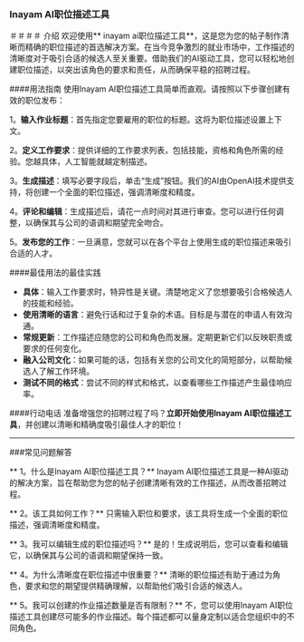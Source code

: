 ### Inayam AI职位描述工具

＃＃＃＃ 介绍
欢迎使用** inayam ai职位描述工具**，这是您为您的帖子制作清晰而精确的职位描述的首选解决方案。在当今竞争激烈的就业市场中，工作描述的清晰度对于吸引合适的候选人至关重要。借助我们的AI驱动工具，您可以轻松地创建职位描述，以突出该角色的要求和责任，从而确保平稳的招聘过程。

####用法指南
使用Inayam AI职位描述工具简单而直观。请按照以下步骤创建有效的职位发布：

1。**输入作业标题**：首先指定您要雇用的职位的标题。这将为职位描述设置上下文。

2。**定义工作要求**：提供详细的工作要求列表，包括技能，资格和角色所需的经验。您越具体，人工智能就越定制描述。

3。**生成描述**：填写必要字段后，单击“生成”按钮。我们的AI由OpenAI技术提供支持，将创建一个全面的职位描述，强调清晰度和精度。

4。**评论和编辑**：生成描述后，请花一点时间对其进行审查。您可以进行任何调整，以确保其与公司的语调和期望完全吻合。

5。**发布您的工作**：一旦满意，您就可以在各个平台上使用生成的职位描述来吸引合适的人才。

####最佳用法的最佳实践
-  **具体**：输入工作要求时，特异性是关键。清楚地定义了您想要吸引合格候选人的技能和经验。
-  **使用清晰的语言**：避免行话和过于复杂的术语。目标是与潜在的申请人有效沟通。
-  **常规更新**：工作描述应随您的公司和角色而发展。定期更新它们以反映职责或要求的任何变化。
-  **融入公司文化**：如果可能的话，包括有关您的公司文化的简短部分，以帮助候选人了解工作环境。
-  **测试不同的格式**：尝试不同的样式和格式，以查看哪些工作描述产生最佳响应率。

####行动电话
准备增强您的招聘过程了吗？**立即开始使用Inayam AI职位描述工具**，并创建以清晰和精确度吸引最佳人才的职位！

---

###常见问题解答

** 1。什么是Inayam AI职位描述工具？**
Inayam AI职位描述工具是一种AI驱动的解决方案，旨在帮助您为您的帖子创建清晰有效的工作描述，从而改善招聘过程。

** 2。该工具如何工作？**
只需输入职位和要求，该工具将生成一个全面的职位描述，强调清晰度和精度。

** 3。我可以编辑生成的职位描述吗？**
是的！生成说明后，您可以查看和编辑它，以确保其与公司的语调和期望保持一致。

** 4。为什么清晰度在职位描述中很重要？**
清晰的职位描述有助于通过为角色，要求和您的期望提供精确理解，以帮助他们吸引合适的候选人。

** 5。我可以创建的作业描述数量是否有限制？**
不，您可以使用Inayam AI职位描述工具创建尽可能多的作业描述。每个描述都可以量身定制以适合您组织中的不同角色。